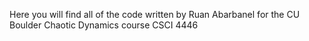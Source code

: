 Here you will find all of the code written by Ruan Abarbanel for the CU Boulder Chaotic Dynamics course CSCI 4446
